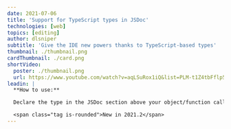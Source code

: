 ```yaml
---
date: 2021-07-06
title: 'Support for TypeScript types in JSDoc'
technologies: [web]
topics: [editing]
author: dlsniper
subtitle: 'Give the IDE new powers thanks to TypeScript-based types'
thumbnail: ./thumbnail.png
cardThumbnail: ./card.png
shortVideo:
  poster: ./thumbnail.png
  url: https://www.youtube.com/watch?v=aqLSuRox1iQ&list=PLM-t1Z4tbFflp57RnfgjXOdpOg6fLhs_q&index=8
leadin: |
  **How to use:**

  Declare the type in the JSDoc section above your object/function call and watch the IDE be able to infer the properties and methods of the target object. 

  <span class="tag is-rounded">New in 2021.2</span>
---
```

